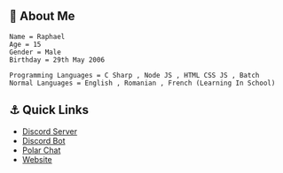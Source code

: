 ## 👋 About Me
```fix
Name = Raphael
Age = 15
Gender = Male
Birthday = 29th May 2006

Programming Languages = C Sharp , Node JS , HTML CSS JS , Batch
Normal Languages = English , Romanian , French (Learning In School)
```

## ⚓ Quick Links
* [Discord Server](https://dsc.gg/polar69)
* [Discord Bot](https://dsc.gg/rumpy)
* [Polar Chat](https://github.com/Polar-69/Polar-Chat-Desktop/releases/tag/Installer)
* [Website](https://polar-69.github.io/)
